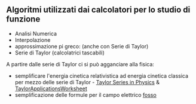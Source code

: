 ## Algoritmi utilizzati dai calcolatori per lo studio di funzione
- Analisi Numerica
- Interpolazione
- approssimazione pi greco: (anche con Serie di Taylor)
- Serie di Taylor (calcolatrici tascabili)

A partire dalle serie di Taylor ci si può agganciare alla fisica:
- semplificare l'energia cinetica relativistica ad energia cinetica classica per mezzo delle serie di Taylor - [Taylor Series in Physics]() & [TaylorApplicationsWorksheet]()
- semplificazione delle formule per il campo elettrico [fosso]()

